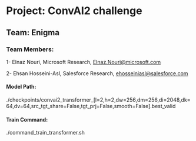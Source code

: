 
# Project: ConvAI2 challenge

## Team: Enigma


### Team Members:

1- Elnaz Nouri, Microsoft Research, Elnaz.Nouri@microsoft.com 

2- Ehsan Hosseini-Asl, Salesforce Research, ehosseiniasl@salesforce.com


#### Model Path:
./checkpoints/convai2_transformer_[l=2,h=2,dw=256,dm=256,di=2048,dk=64,dv=64,src_tgt_share=False,tgt_prj=False,smooth=False].best_valid

#### Train Command:
./command_train_transformer.sh
